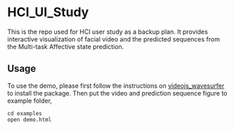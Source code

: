 # HCI_UI_Study
This is the repo used for HCI user study as a backup plan. It provides interactive visualization of facial video and the predicted sequences from the Multi-task Affective state prediction.

## Usage
To use the demo, please first follow the instructions on [videojs_wavesurfer](https://github.com/collab-project/videojs-wavesurfer) to install the package.
Then put the video and prediction sequence figure to example folder,

```
cd examples
open demo.html
```

